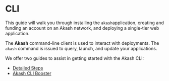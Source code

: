 # CLI

This guide will walk you through installing the `akash`application, creating and funding an account on an Akash network, and deploying a single-tier web application.

The **Akash** command-line client is used to interact with deployments. The `akash` command is issued to query, launch, and update your applications.

We offer two guides to assist in getting started with the Akash CLI:

* [Detailed Steps](detailed-steps/)
* [Akash CLI Booster](akash-cli-booster/)
